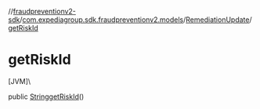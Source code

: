 //[fraudpreventionv2-sdk](../../../index.md)/[com.expediagroup.sdk.fraudpreventionv2.models](../index.md)/[RemediationUpdate](index.md)/[getRiskId](get-risk-id.md)

# getRiskId

[JVM]\

public [String](https://docs.oracle.com/javase/8/docs/api/java/lang/String.html)[getRiskId](get-risk-id.md)()
